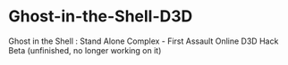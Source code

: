 # Ghost-in-the-Shell-D3D
Ghost in the Shell : Stand Alone Complex - First Assault Online D3D Hack Beta (unfinished, no longer working on it)
